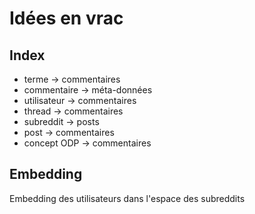 # Idées en vrac

## Index

- terme -> commentaires
- commentaire -> méta-données
- utilisateur -> commentaires
- thread -> commentaires
- subreddit -> posts
- post -> commentaires
- concept ODP -> commentaires


## Embedding

Embedding des utilisateurs dans l'espace des subreddits